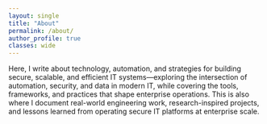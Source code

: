 ```yaml
---
layout: single
title: "About"
permalink: /about/
author_profile: true
classes: wide
---
```


Here, I write about technology, automation, and strategies for building secure, scalable, and efficient IT systems—exploring the intersection of automation, security, and data in modern IT, while covering the tools, frameworks, and practices that shape enterprise operations. This is also where I document real-world engineering work, research-inspired projects, and lessons learned from operating secure IT platforms at enterprise scale.
